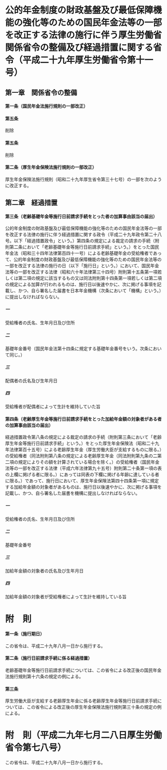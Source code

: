 # 公的年金制度の財政基盤及び最低保障機能の強化等のための国民年金法等の一部を改正する法律の施行に伴う厚生労働省関係省令の整備及び経過措置に関する省令（平成二十九年厚生労働省令第十一号）
## 第一章　関係省令の整備
#### 第一条（国民年金法施行規則の一部改正）
#### 第五条
削除
#### 第五条
削除
#### 第二条（厚生年金保険法施行規則の一部改正）
厚生年金保険法施行規則（昭和二十九年厚生省令第三十七号）の一部を次のように改正する。
## 第二章　経過措置
#### 第三条（老齢基礎年金等施行日前請求手続をとった者の加算事由該当の届出）
公的年金制度の財政基盤及び最低保障機能の強化等のための国民年金法等の一部を改正する法律の施行に伴う経過措置に関する政令（平成二十九年政令第二十八号。以下「経過措置政令」という。）第四条の規定による裁定の請求の手続（附則第二条において「老齢基礎年金等施行日前請求手続」という。）をとった国民年金法（昭和三十四年法律第百四十一号）による老齢基礎年金の受給権者であって、公的年金制度の財政基盤及び最低保障機能の強化等のための国民年金法等の一部を改正する法律の施行の日（以下「施行日」という。）において、国民年金法等の一部を改正する法律（昭和六十年法律第三十四号）附則第十五条第一項若しくは第二項の規定に該当するもの又は同法附則第十四条第一項若しくは第二項の規定による加算が行われるものは、施行日以後速やかに、次に掲げる事項を記載し、かつ、自ら署名した届書を日本年金機構（次条において「機構」という。）に提出しなければならない。
##### 一
受給権者の氏名、生年月日及び住所
##### 二
基礎年金番号（国民年金法第十四条に規定する基礎年金番号をいう。次条において同じ。）
##### 三
配偶者の氏名及び生年月日
##### 四
受給権者が配偶者によって生計を維持していた旨
#### 第四条（老齢厚生年金等施行日前請求手続をとった加給年金額の対象者がある者の加算事由該当の届出）
経過措置政令第八条の規定による裁定の請求の手続（附則第三条において「老齢厚生年金等施行日前請求手続」という。）をとった厚生年金保険法（昭和二十九年法律第百十五号）による老齢厚生年金（厚生労働大臣が支給するものに限る。）の受給権者（同法附則第八条の規定による老齢厚生年金（同法附則第九条の二第二項の規定によりその額を計算されている場合を除く。）の受給権者（国民年金法等の一部を改正する法律（平成六年法律第九十五号）附則第二十条第一項の表の上欄に掲げる者に限る。）にあっては同表の下欄に掲げる年齢に達している者に限る。）であって、施行日において、厚生年金保険法第四十四条第一項に規定する加給年金額の対象者があるものは、施行日以後速やかに、次に掲げる事項を記載し、かつ、自ら署名した届書を機構に提出しなければならない。
##### 一
受給権者の氏名、生年月日及び住所
##### 二
基礎年金番号
##### 三
加給年金額の対象者の氏名及び生年月日
##### 四
加給年金額の対象者が受給権者によって生計を維持している旨
# 附　則
#### 第一条（施行期日）
この省令は、平成二十九年八月一日から施行する。
#### 第二条（施行日前請求手続に係る経過措置）
老齢基礎年金等施行日前請求手続については、この省令による改正後の国民年金法施行規則第十六条の規定の例による。
#### 第三条
厚生労働大臣が支給する老齢厚生年金に係る老齢厚生年金等施行日前請求手続については、この省令による改正後の厚生年金保険法施行規則第三十条の規定の例による。
# 附　則（平成二九年七月二八日厚生労働省令第七八号）
この省令は、平成二十九年八月一日から施行する。
